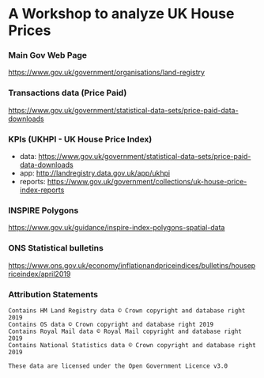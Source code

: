 # A Workshop to analyze UK House Prices

### Main Gov Web Page
https://www.gov.uk/government/organisations/land-registry

### Transactions data (Price Paid)
https://www.gov.uk/government/statistical-data-sets/price-paid-data-downloads

### KPIs (UKHPI - UK House Price Index)
 - data: https://www.gov.uk/government/statistical-data-sets/price-paid-data-downloads
 - app: http://landregistry.data.gov.uk/app/ukhpi
 - reports: https://www.gov.uk/government/collections/uk-house-price-index-reports

### INSPIRE Polygons
https://www.gov.uk/guidance/inspire-index-polygons-spatial-data

### ONS Statistical bulletins
https://www.ons.gov.uk/economy/inflationandpriceindices/bulletins/housepriceindex/april2019

### Attribution Statements
```
Contains HM Land Registry data © Crown copyright and database right 2019
Contains OS data © Crown copyright and database right 2019
Contains Royal Mail data © Royal Mail copyright and database right 2019
Contains National Statistics data © Crown copyright and database right 2019

These data are licensed under the Open Government Licence v3.0
```
